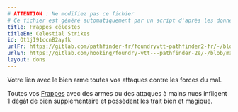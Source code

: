 ```yaml
---
# ATTENTION : Ne modifiez pas ce fichier
# Ce fichier est généré automatiquement par un script d'après les données du module Foundry VTT officiel et de sa traduction
title: Frappes célestes
titleEn: Celestial Strikes
id: Ot1jI91ccnB2ayfk
urlFr: https://gitlab.com/pathfinder-fr/foundryvtt-pathfinder2-fr/-/blob/master/data/feats/Ot1jI91ccnB2ayfk.htm
urlEn: https://gitlab.com/hooking/foundry-vtt---pathfinder-2e/-/blob/master/packs/data/feats.db/celestial-strikes.json
layout: dons
---
```

Votre lien avec le bien arme toutes vos attaques contre les forces du mal.

Toutes vos [Frappes](../actions/frapper.md) avec des armes ou des attaques à mains nues infligent 1 dégât de bien supplémentaire et possèdent les trait bien et magique.
